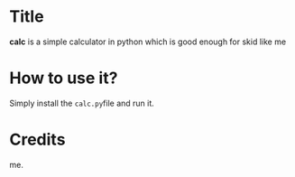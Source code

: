 # Title
**calc** is a simple calculator in python which is good enough for skid like me
# How to use it?
Simply install the ```calc.py```file and run it.
# Credits
me.
